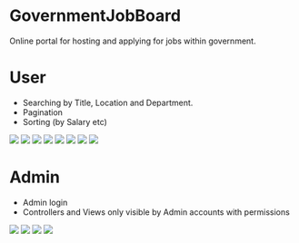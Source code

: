 # GovernmentJobBoard
Online portal for hosting and applying for jobs within government.

# User

- Searching by Title, Location and Department.
- Pagination
- Sorting (by Salary etc)

<img src="https://raw.githubusercontent.com/PenneySoft/GovernmentJobBoard/master/Assets/Home.jpg">



<img src="https://raw.githubusercontent.com/PenneySoft/GovernmentJobBoard/master/Assets/HomeSearch.jpg">



<img src="https://raw.githubusercontent.com/PenneySoft/GovernmentJobBoard/master/Assets/LocationSearch.jpg">



<img src="https://raw.githubusercontent.com/PenneySoft/GovernmentJobBoard/master/Assets/JobSearch.jpg">



<img src="https://raw.githubusercontent.com/PenneySoft/GovernmentJobBoard/master/Assets/JobDetails.jpg">



<img src="https://raw.githubusercontent.com/PenneySoft/GovernmentJobBoard/master/Assets/Sorting.jpg">



<img src="https://raw.githubusercontent.com/PenneySoft/GovernmentJobBoard/master/Assets/Pagination.jpg">



<img src="https://raw.githubusercontent.com/PenneySoft/GovernmentJobBoard/master/Assets/Applying.jpg">



# Admin

- Admin login
- Controllers and Views only visible by Admin accounts with permissions

<img src="https://raw.githubusercontent.com/PenneySoft/GovernmentJobBoard/master/Assets/Login.jpg">



<img src="https://raw.githubusercontent.com/PenneySoft/GovernmentJobBoard/master/Assets/AdminHome.jpg">



<img src="https://raw.githubusercontent.com/PenneySoft/GovernmentJobBoard/master/Assets/AdminCreate.jpg">



<img src="https://raw.githubusercontent.com/PenneySoft/GovernmentJobBoard/master/Assets/AdminApplicants.jpg">
